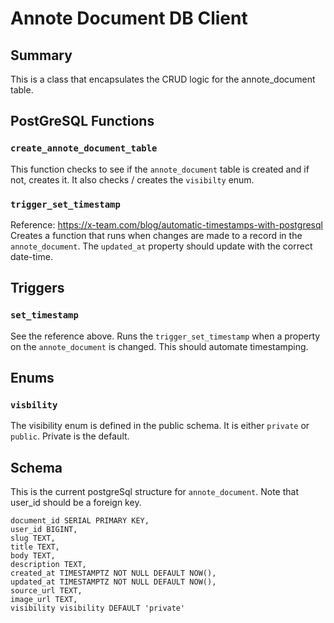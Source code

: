 # Annote Document DB Client

## Summary

This is a class that encapsulates the CRUD logic for the annote_document table.

## PostGreSQL Functions

### `create_annote_document_table`

This function checks to see if the `annote_document` table is created and if not, creates it. It also checks / creates the `visibilty` enum.

### `trigger_set_timestamp`

Reference: https://x-team.com/blog/automatic-timestamps-with-postgresql
Creates a function that runs when changes are made to a record in the `annote_document`. The `updated_at` property should update with the correct date-time.

## Triggers

### `set_timestamp`

See the reference above.
Runs the `trigger_set_timestamp` when a property on the `annote_document` is changed. This should automate timestamping.

## Enums

### `visbility`

The visibility enum is defined in the public schema. It is either `private` or `public`. Private is the default.

## Schema

This is the current postgreSql structure for `annote_document`. Note that user_id should be a foreign key.

```
document_id	SERIAL PRIMARY KEY,
user_id BIGINT,
slug TEXT,
title TEXT,
body TEXT,
description TEXT,
created_at TIMESTAMPTZ NOT NULL DEFAULT NOW(),
updated_at TIMESTAMPTZ NOT NULL DEFAULT NOW(),
source_url TEXT,
image_url TEXT,
visibility visibility DEFAULT 'private'
```
